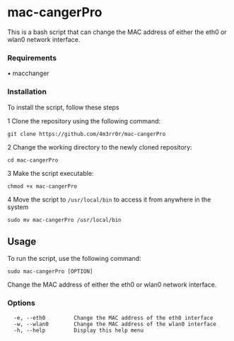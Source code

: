 # mac-cangerPro

This is a bash script that can change the MAC address of either the eth0 or wlan0 network interface.

### Requirements <br/>
• macchanger

### Installation

To install the script, follow these steps <br>

1 Clone the repository using the following command:
    
    git clone https://github.com/4m3rr0r/mac-cangerPro

2 Change the working directory to the newly cloned repository:

    cd mac-cangerPro
    
3 Make the script executable:

    chmod +x mac-cangerPro


4 Move the script to `/usr/local/bin` to access it from anywhere in the system
    
    sudo mv mac-cangerPro /usr/local/bin

## Usage

To run the script, use the following command:

    sudo mac-cangerPro [OPTION]
    
 Change the MAC address of either the eth0 or wlan0 network interface.
 
 ### Options
      
      -e, --eth0         Change the MAC address of the eth0 interface
      -w, --wlan0        Change the MAC address of the wlan0 interface 
      -h, --help         Display this help menu

      
 
 
